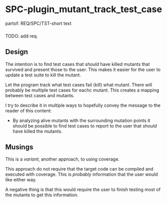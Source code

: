 # SPC-plugin_mutant_track_test_case
partof: REQ/SPC/TST-short text
###

TODO: add req.

## Design

The intention is to find test cases that *should* have killed mutants that survived and present those to the user. This makes it easier for the user to update a test suite to kill the mutant.

Let the program track what test cases fail (kill) what mutant. There will probably be multiple test cases for eachc mutant.
This creates a mapping between test cases and mutants.

I try to describe it in multiple ways to hopefully convey the message to the reader of this content:
 * By analyzing alive mutants with the surrounding mutation points it should be possible to find test cases to report to the user that *should* have killed the mutants.

## Musings

This is a *variant*, another approach, to using coverage.

This approach do not require that the target code can be compiled and executed with coverage.
This is *probably* information that the user would like either way.

A negative thing is that this would require the user to finish testing most of the mutants to get this information.
